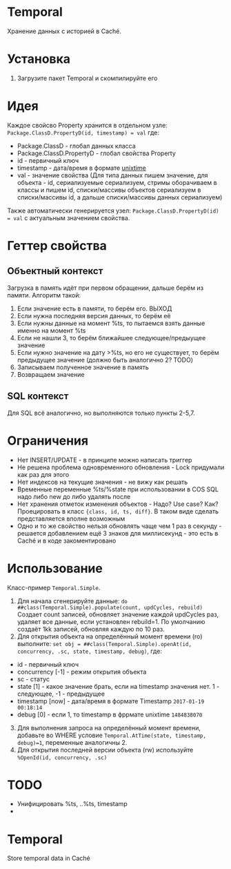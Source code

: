 # Temporal
Хранение данных с историей в Caché.

# Установка

1. Загрузите пакет Temporal и скомпилируйте его

# Идея

Каждое свойсво Property хранится в отдельном узле: `Package.ClassD.PropertyD(id, timestamp) = val` где:
  - Package.ClassD - глобал данных класса
  - Package.ClassD.PropertyD - глобал свойства Property
  - id - первичный ключ
  - timestamp - дата/время в формате [unixtime](https://en.wikipedia.org/wiki/Unix_time)
  - val - значение свойства (Для типа данных пишем значение, для объекта - id, сериализуемые сериализуем, стримы оборачиваем в классы и пишем id, списки/массивы объектов сериализуем в списки/массивы id, а дальше списки/массивы данных сериализуем)
 
Также автоматически генерируется узел: `Package.ClassD.PropertyD(id) = val` с актуальным значением свойства.

# Геттер свойства

## Объектный контекст

Загрузка в память идёт при первом обращении, дальше берём из памяти. Алгоритм такой:

1. Если значение есть в памяти, то берём его. ВЫХОД
2. Если нужна последняя версия данных, то берём её
3. Если нужны данные на момент %ts, то пытаемся взять данные именно на момент %ts
4. Если не нашли 3, то берём ближайшее следующее/предыущее значение
5. Если нужно значение на дату >%ts, но его не существует, то берём предыдущее значение (должно быть аналогично 2? TODO)
6. Записываем полученное значение в память
7. Возвращаем значение 

## SQL контекст

Для SQL всё аналогично, но выполняются только пункты  2-5,7.

  
# Ограничения
 
 - Нет INSERT/UPDATE - в принципе можно написать триггер
 - Не решена проблема одновременного обновления - Lock придумали как раз для этого
 - Нет индексов на текущие значения - не вижу как решать
 - Временные переменные %ts/%state при использовании в COS SQL надо либо new до либо удалять после
 - Нет хранения отметок изменения объектов - Надо? Use case? Как? Проецировать в класс `{class, id, ts, diff}`. В таком виде сделать представляется вполне возможным
 - Одно и то же свойство нельзя обновлять чаще чем 1 раз в секунду - решается добавлением ещё 3 знаков для миллисекунд - это есть в Caché и в коде закоментировано
 

# Использование

Класс-пример `Temporal.Simple`. 

1. Для начала сгенерируйте данные: `do ##class(Temporal.Simple).populate(count, updCycles, rebuild)` Cоздает count записей, обновляет значение каждой updCycles раз, удаляет все данные, если установлен rebuild=1. По умолчанию создаёт 1kk записей, обновляя каждую по 10 раз.
2. Для открытия объекта на определённый момент времени (ro) выполните: `set obj = ##class(Temporal.Simple).openAt(id, concurrency, .sc, state, timestamp, debug)`, где: 
  - id - первичный ключ
  - concurrency [-1] - режим открытия объекта
  - sc - статус
  - state [1] - какое значение брать, если на timestamp значения нет. 1 - следующее, -1 - предыдущее
  - timestamp [now] - дата/время в формате Timestamp `2017-01-19 00:18:14`
  - debug [0] - если 1, то timestamp в фррмате unixtime `1484838070`
  
3. Для выполнения запроса на определённый момент времени, добавьте во WHERE условие `Temporal.AtTime(state, timestamp, debug)=1`, переменные аналогичны 2.
4. Для открытия последней версии объекта (rw) используйте `%OpenId(id, concurrency, .sc)`

# TODO
  - Унифицировать %ts, ..%ts, timestamp
  - 



# Temporal
Store temporal data in Caché
